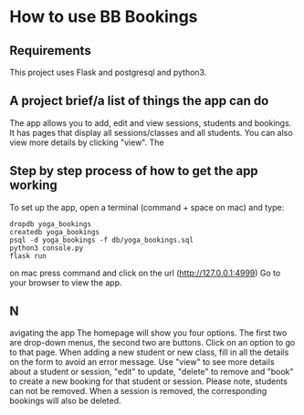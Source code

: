 # How to use BB Bookings

## Requirements
This project uses Flask and postgresql and python3.

## A project brief/a list of things the app can do
The app allows you to add, edit and view sessions, students and bookings. It has pages that display all sessions/classes and all students. You can also view more details by clicking "view". The 

## Step by step process of how to get the app working
To set up the app, open a terminal (command + space on mac) and type:
 ```
dropdb yoga_bookings
createdb yoga_bookings
psql -d yoga_bookings -f db/yoga_bookings.sql
python3 console.py
flask run
```
on mac press command and click on the url (http://127.0.0.1:4999)
Go to your browser to view the app.

## N

avigating the app
The homepage will show you four options. The first two are drop-down menus, the second two are buttons. Click on an option to go to that page. When adding a new student or new class, fill in all the details on the form to avoid an error message. Use "view" to see more details about a student or session, "edit" to update, "delete" to remove and "book" to create a new booking for that student or session. Please note, students can not be removed. When a session is removed, the corresponding bookings will also be deleted. 
